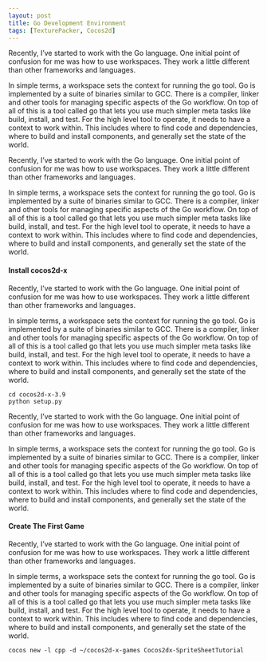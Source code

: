 ```yaml
---
layout: post
title: Go Development Environment
tags: [TexturePacker, Cocos2d]
---
```


Recently, I’ve started to work with the Go language. One initial point of confusion for me was how to use workspaces. They work a little different than other frameworks and languages.

In simple terms, a workspace sets the context for running the go tool. Go is implemented by a suite of binaries similar to GCC. There is a compiler, linker and other tools for managing specific aspects of the Go workflow. On top of all of this is a tool called go that lets you use much simpler meta tasks like build, install, and test. For the high level tool to operate, it needs to have a context to work within. This includes where to find code and dependencies, where to build and install components, and generally set the state of the world.

Recently, I’ve started to work with the Go language. One initial point of confusion for me was how to use workspaces. They work a little different than other frameworks and languages.

In simple terms, a workspace sets the context for running the go tool. Go is implemented by a suite of binaries similar to GCC. There is a compiler, linker and other tools for managing specific aspects of the Go workflow. On top of all of this is a tool called go that lets you use much simpler meta tasks like build, install, and test. For the high level tool to operate, it needs to have a context to work within. This includes where to find code and dependencies, where to build and install components, and generally set the state of the world.

<!--more-->

#### Install cocos2d-x

Recently, I’ve started to work with the Go language. One initial point of confusion for me was how to use workspaces. They work a little different than other frameworks and languages.

In simple terms, a workspace sets the context for running the go tool. Go is implemented by a suite of binaries similar to GCC. There is a compiler, linker and other tools for managing specific aspects of the Go workflow. On top of all of this is a tool called go that lets you use much simpler meta tasks like build, install, and test. For the high level tool to operate, it needs to have a context to work within. This includes where to find code and dependencies, where to build and install components, and generally set the state of the world.

```
cd cocos2d-x-3.9
python setup.py
```

Recently, I’ve started to work with the Go language. One initial point of confusion for me was how to use workspaces. They work a little different than other frameworks and languages.

In simple terms, a workspace sets the context for running the go tool. Go is implemented by a suite of binaries similar to GCC. There is a compiler, linker and other tools for managing specific aspects of the Go workflow. On top of all of this is a tool called go that lets you use much simpler meta tasks like build, install, and test. For the high level tool to operate, it needs to have a context to work within. This includes where to find code and dependencies, where to build and install components, and generally set the state of the world.


#### Create The First Game

Recently, I’ve started to work with the Go language. One initial point of confusion for me was how to use workspaces. They work a little different than other frameworks and languages.

In simple terms, a workspace sets the context for running the go tool. Go is implemented by a suite of binaries similar to GCC. There is a compiler, linker and other tools for managing specific aspects of the Go workflow. On top of all of this is a tool called go that lets you use much simpler meta tasks like build, install, and test. For the high level tool to operate, it needs to have a context to work within. This includes where to find code and dependencies, where to build and install components, and generally set the state of the world.


```
cocos new -l cpp -d ~/cocos2d-x-games Cocos2dx-SpriteSheetTutorial
```
